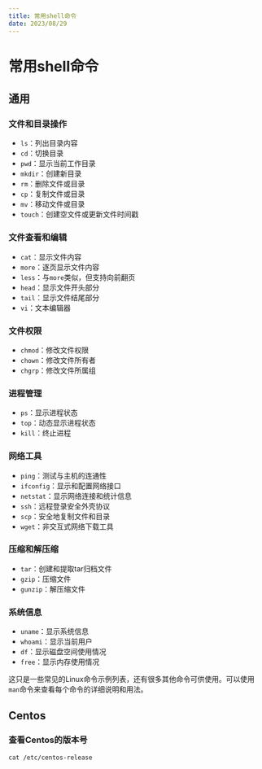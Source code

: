 ```yaml
---
title: 常用shell命令
date: 2023/08/29
---
```


# 常用shell命令
## 通用

### 文件和目录操作

- `ls`：列出目录内容
- `cd`：切换目录
- `pwd`：显示当前工作目录
- `mkdir`：创建新目录
- `rm`：删除文件或目录
- `cp`：复制文件或目录
- `mv`：移动文件或目录
- `touch`：创建空文件或更新文件时间戳

### 文件查看和编辑

- `cat`：显示文件内容
- `more`：逐页显示文件内容
- `less`：与`more`类似，但支持向前翻页
- `head`：显示文件开头部分
- `tail`：显示文件结尾部分
- `vi`：文本编辑器

### 文件权限

- `chmod`：修改文件权限
- `chown`：修改文件所有者
- `chgrp`：修改文件所属组

### 进程管理

- `ps`：显示进程状态
- `top`：动态显示进程状态
- `kill`：终止进程

### 网络工具

- `ping`：测试与主机的连通性
- `ifconfig`：显示和配置网络接口
- `netstat`：显示网络连接和统计信息
- `ssh`：远程登录安全外壳协议
- `scp`：安全地复制文件和目录
- `wget`：非交互式网络下载工具

### 压缩和解压缩

- `tar`：创建和提取tar归档文件
- `gzip`：压缩文件
- `gunzip`：解压缩文件

### 系统信息

- `uname`：显示系统信息
- `whoami`：显示当前用户
- `df`：显示磁盘空间使用情况
- `free`：显示内存使用情况

这只是一些常见的Linux命令示例列表，还有很多其他命令可供使用。可以使用`man`命令来查看每个命令的详细说明和用法。

## Centos

### 查看Centos的版本号
```shell
cat /etc/centos-release
```
